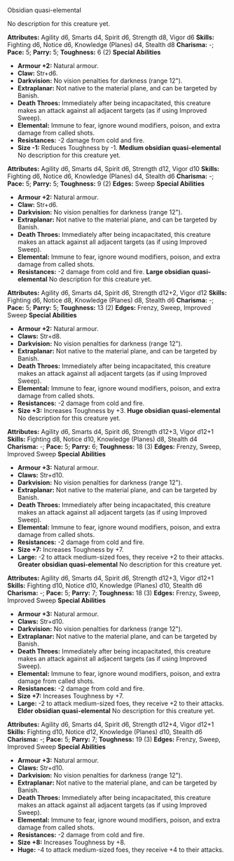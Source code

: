 Obsidian quasi-elemental

No description for this creature yet.

**Attributes:** Agility d6, Smarts d4, Spirit d6, Strength d8, Vigor d6
**Skills:** Fighting d6, Notice d6, Knowledge (Planes) d4, Stealth d8
**Charisma:** -; **Pace:** 5; **Parry:** 5; **Toughness:** 6 (2)
**Special Abilities**
- **Armour +2:** Natural armour.
- **Claw:** Str+d6.
- **Darkvision:** No vision penalties for darkness (range 12").
- **Extraplanar:** Not native to the material plane, and can be targeted
by Banish.
- **Death Throes:** Immediately after being incapacitated, this creature
makes an attack against all adjacent targets (as if using Improved
Sweep).
- **Elemental:** Immune to fear, ignore wound modifiers, poison, and
extra damage from called shots.
- **Resistances:** -2 damage from cold and fire.
- **Size -1:** Reduces Toughness by -1.
**Medium obsidian quasi-elemental**
No description for this creature yet.

**Attributes:** Agility d6, Smarts d4, Spirit d6, Strength d12, Vigor
d10
**Skills:** Fighting d6, Notice d6, Knowledge (Planes) d4, Stealth d6
**Charisma:** -; **Pace:** 5; **Parry:** 5; **Toughness:** 9 (2)
**Edges:** Sweep
**Special Abilities**
- **Armour +2:** Natural armour.
- **Claw:** Str+d6.
- **Darkvision:** No vision penalties for darkness (range 12").
- **Extraplanar:** Not native to the material plane, and can be targeted
by Banish.
- **Death Throes:** Immediately after being incapacitated, this creature
makes an attack against all adjacent targets (as if using Improved
Sweep).
- **Elemental:** Immune to fear, ignore wound modifiers, poison, and
extra damage from called shots.
- **Resistances:** -2 damage from cold and fire.
**Large obsidian quasi-elemental**
No description for this creature yet.

**Attributes:** Agility d6, Smarts d4, Spirit d6, Strength d12+2, Vigor
d12
**Skills:** Fighting d6, Notice d8, Knowledge (Planes) d8, Stealth d6
**Charisma:** -; **Pace:** 5; **Parry:** 5; **Toughness:** 13 (2)
**Edges:** Frenzy, Sweep, Improved Sweep
**Special Abilities**
- **Armour +2:** Natural armour.
- **Claws:** Str+d8.
- **Darkvision:** No vision penalties for darkness (range 12").
- **Extraplanar:** Not native to the material plane, and can be targeted
by Banish.
- **Death Throes:** Immediately after being incapacitated, this creature
makes an attack against all adjacent targets (as if using Improved
Sweep).
- **Elemental:** Immune to fear, ignore wound modifiers, poison, and
extra damage from called shots.
- **Resistances:** -2 damage from cold and fire.
- **Size +3:** Increases Toughness by +3.
**Huge obsidian quasi-elemental**
No description for this creature yet.

**Attributes:** Agility d6, Smarts d4, Spirit d6, Strength d12+3, Vigor
d12+1
**Skills:** Fighting d8, Notice d10, Knowledge (Planes) d8, Stealth d4
**Charisma:** -; **Pace:** 5; **Parry:** 6; **Toughness:** 18 (3)
**Edges:** Frenzy, Sweep, Improved Sweep
**Special Abilities**
- **Armour +3:** Natural armour.
- **Claws:** Str+d10.
- **Darkvision:** No vision penalties for darkness (range 12").
- **Extraplanar:** Not native to the material plane, and can be targeted
by Banish.
- **Death Throes:** Immediately after being incapacitated, this creature
makes an attack against all adjacent targets (as if using Improved
Sweep).
- **Elemental:** Immune to fear, ignore wound modifiers, poison, and
extra damage from called shots.
- **Resistances:** -2 damage from cold and fire.
- **Size +7:** Increases Toughness by +7.
- **Large:** -2 to attack medium-sized foes, they receive +2 to their
attacks.
**Greater obsidian quasi-elemental**
No description for this creature yet.

**Attributes:** Agility d6, Smarts d4, Spirit d6, Strength d12+3, Vigor
d12+1
**Skills:** Fighting d10, Notice d10, Knowledge (Planes) d10, Stealth
d6
**Charisma:** -; **Pace:** 5; **Parry:** 7; **Toughness:** 18 (3)
**Edges:** Frenzy, Sweep, Improved Sweep
**Special Abilities**
- **Armour +3:** Natural armour.
- **Claws:** Str+d10.
- **Darkvision:** No vision penalties for darkness (range 12").
- **Extraplanar:** Not native to the material plane, and can be targeted
by Banish.
- **Death Throes:** Immediately after being incapacitated, this creature
makes an attack against all adjacent targets (as if using Improved
Sweep).
- **Elemental:** Immune to fear, ignore wound modifiers, poison, and
extra damage from called shots.
- **Resistances:** -2 damage from cold and fire.
- **Size +7:** Increases Toughness by +7.
- **Large:** -2 to attack medium-sized foes, they receive +2 to their
attacks.
**Elder obsidian quasi-elemental**
No description for this creature yet.

**Attributes:** Agility d6, Smarts d4, Spirit d6, Strength d12+4, Vigor
d12+1
**Skills:** Fighting d10, Notice d12, Knowledge (Planes) d10, Stealth
d6
**Charisma:** -; **Pace:** 5; **Parry:** 7; **Toughness:** 19 (3)
**Edges:** Frenzy, Sweep, Improved Sweep
**Special Abilities**
- **Armour +3:** Natural armour.
- **Claws:** Str+d10.
- **Darkvision:** No vision penalties for darkness (range 12").
- **Extraplanar:** Not native to the material plane, and can be targeted
by Banish.
- **Death Throes:** Immediately after being incapacitated, this creature
makes an attack against all adjacent targets (as if using Improved
Sweep).
- **Elemental:** Immune to fear, ignore wound modifiers, poison, and
extra damage from called shots.
- **Resistances:** -2 damage from cold and fire.
- **Size +8:** Increases Toughness by +8.
- **Huge:** -4 to attack medium-sized foes, they receive +4 to their
attacks.

